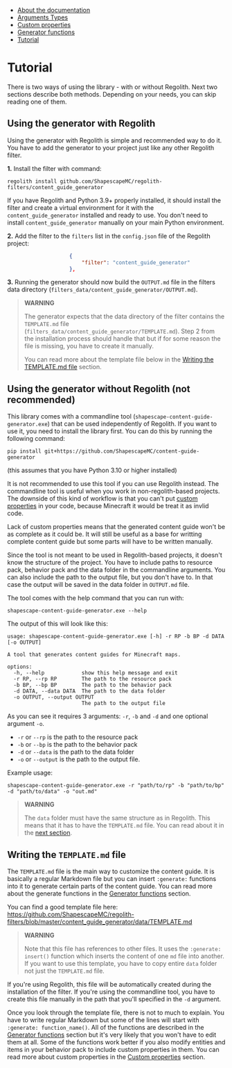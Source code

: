 <!-- doctree start -->
- [About the documentation](/docs/README.md)
- [Arguments Types](/docs/arguments_types.md)
- [Custom properties](/docs/custom_properties.md)
- [Generator functions](/docs/generator_functions.md)
- [Tutorial](/docs/tutorial.md)
<!-- doctree end -->

# Tutorial

There is two ways of using the library - with or without Regolith. Next
two sections describe both methods. Depending on your needs, you can
skip reading one of them.

## Using the generator with Regolith

Using the generator with Regolith is simple and recommended way to do it.
You have to add the generator to your project just like any other Regolith
filter.

**1.** Install the filter with command:
```
regolith install github.com/ShapescapeMC/regolith-filters/content_guide_generator
```

If you have Regolith and Python 3.9+ properly installed, it should install
the filter and create a virtual environment for it with the
`content_guide_generator` installed and ready to use. You don't need to install
`content_guide_generator` manually on your main Python environment.

**2.** Add the filter to the `filters` list in the `config.json` file of the Regolith
project:
```json
                    {
                        "filter": "content_guide_generator"
                    },
```
**3.** Running the generator should now build the `OUTPUT.md` file in the
filters data directory (`filters_data/content_guide_generator/OUTPUT.md`).

> **WARNING**
> 
>  The generator expects that the data directory of the filter contains the
> `TEMPLATE.md` file (`filters_data/content_guide_generator/TEMPLATE.md`).
> Step 2 from the installation process should handle that but if for some
> reason the file is missing, you have to create it manually.
> 
> You can read more about the template file below in the
> [Writing the TEMPLATE.md file](/docs/tutorial.md#writing-the-templatemd-file) section.


## Using the generator without Regolith (not recommended)

This library comes with a commandline tool
(`shapescape-content-guide-generator.exe`) that can be used independently of
Regolith. If you want to use it, you need to install the library first. You can
do this by running the following command:

```
pip install git+https://github.com/ShapescapeMC/content-guide-generator
```
(this assumes that you have Python 3.10 or higher installed)

It is not recommended to use this tool if you can use Regolith
instead. The commandline tool is useful when you work in non-regolith-based
projects. The downside of this kind of workflow is that you can't put
[custom properties](/docs/custom_properties.md) in your code, because Minecraft
it would be treat it as invlid code.

Lack of custom properties means that the generated content guide won't be as
complete as it could be. It will still be useful as a base for writting
complete content guide but some parts will have to be written manually.

Since the tool is not meant to be used in Regolith-based projects, it doesn't
know the structure of the project. You have to include paths to resource
pack, behavior pack and the data folder in the commandline arguments. You
can also include the path to the output file, but you don't have to. In that
case the output will be saved in the data folder in `OUTPUT.md` file.

The tool comes with the help command that you can run with:
```
shapescape-content-guide-generator.exe --help
```
The output of this will look like this:
```
usage: shapescape-content-guide-generator.exe [-h] -r RP -b BP -d DATA [-o OUTPUT]

A tool that generates content guides for Minecraft maps.

options:
  -h, --help            show this help message and exit
  -r RP, --rp RP        The path to the resource pack
  -b BP, --bp BP        The path to the behavior pack
  -d DATA, --data DATA  The path to the data folder
  -o OUTPUT, --output OUTPUT
                        The path to the output file
```
As you can see it requires 3 arguments: `-r`, `-b` and `-d` and one optional
argument `-o`.

- `-r` or `--rp` is the path to the resource pack
- `-b` or `--bp` is the path to the behavior pack
- `-d` or `--data` is the path to the data folder
- `-o` or `--output` is the path to the output file.

Example usage:
```
shapescape-content-guide-generator.exe -r "path/to/rp" -b "path/to/bp" -d "path/to/data" -o "out.md"
```

> **WARNING**
>
> The `data` folder must have the same structure as in Regolith. This means that it has to have
> the `TEMPLATE.md` file. You can read about it in the
> [next section](/docs/tutorial.md#writing-the-templatemd-file).

## Writing the `TEMPLATE.md` file

The `TEMPLATE.md` file is the main way to customize the content guide. It is
basically a regular Markdown file but you can insert `:generate:` functions
into it to generate certain parts of the content guide. You can read
more about the generate functions in the [Generator functions](/docs/generator_functions.md)
section.

You can find a good template file here: 
https://github.com/ShapescapeMC/regolith-filters/blob/master/content_guide_generator/data/TEMPLATE.md

> **WARNING**
>
> Note that this file has references to other files. It uses the `:generate: insert()` function
> which inserts the content of one `md` file into another. If you want to use this template, you
> have to copy entire `data` folder not just the `TEMPLATE.md` file.

If you're using Regolith, this file will be automatically created during the installation
of the filter. If you're using the commandline tool, you have to create this file
manually in the path that you'll specified in the `-d` argument.

Once you look through the template file, there is not to much to explain. You
have to write regular Markdown but some of the lines will start with
`:generate: function_name()`. All of the functions are described in the
[Generator functions](/docs/generator_functions.md) section but it's very
likely that you won't have to edit them at all. Some of the functions work
better if you also modify entities and items in your behavior pack to include
custom properties in them. You can read more about custom properties in the
[Custom properties](/docs/custom_properties.md) section.
